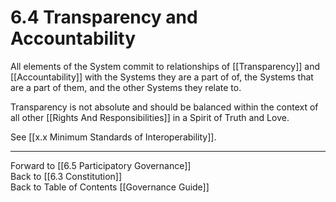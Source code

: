 # 6.4 Transparency and Accountability 
All elements of the System commit to relationships of [[Transparency]] and [[Accountability]] with the Systems they are a part of of, the Systems that are a part of them, and the other Systems they relate to. 

Transparency is not absolute and should be balanced within the context of all other [[Rights And Responsibilities]] in a Spirit of Truth and Love. 

See [[x.x Minimum Standards of Interoperability]].  

___

Forward to [[6.5 Participatory Governance]]  
Back to [[6.3 Constitution]]  
Back to Table of Contents [[Governance Guide]]
